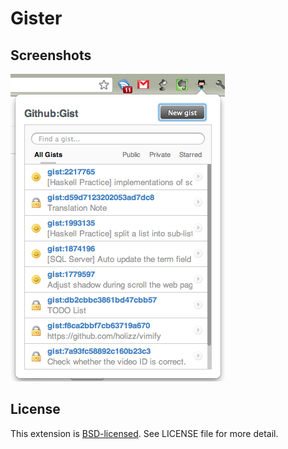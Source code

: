 # Gister

## Screenshots

![Gist List](https://github.com/jason2506/Gister/raw/master/screenshots/gists.png)

## License

This extension is [BSD-licensed](http://www.opensource.org/licenses/BSD-3-Clause). See LICENSE file for more detail.

